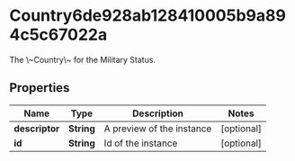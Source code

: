 

# Country6de928ab128410005b9a894c5c67022a

The \\~Country\\~ for the Military Status.

## Properties

| Name | Type | Description | Notes |
|------------ | ------------- | ------------- | -------------|
|**descriptor** | **String** | A preview of the instance |  [optional] |
|**id** | **String** | Id of the instance |  [optional] |



